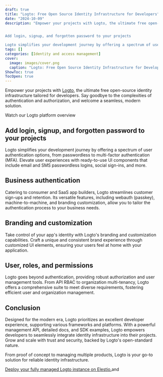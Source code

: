 ```yaml
---
draft: true
title: "Logto: Free Open Source Identity Infrastructure for Developers"
date: "2024-10-09"
description: "Empower your projects with Logto, the ultimate free open-source identity infrastructure tailored for developers. Say goodbye to the complexities of authentication and authorization, and welcome a seamless, modern solution.


Add login, signup, and forgotten password to your projects

Logto simplifies your development journey by offering a spectrum of user authentication"
tags: []
categories: [Identity and access management]
cover:
  image: images/cover.png
  caption: "Logto: Free Open Source Identity Infrastructure for Developers"
ShowToc: true
TocOpen: true
---
```



Empower your projects with [Logto](https://elest.io/open-source/logto?ref=blog.elest.io), the ultimate free open\-source identity infrastructure tailored for developers. Say goodbye to the complexities of authentication and authorization, and welcome a seamless, modern solution.



Watch our Logto platform overview



## **Add login, signup, and forgotten password to your projects**

Logto simplifies your development journey by offering a spectrum of user authentication options, from passwordless to multi\-factor authentication (MFA). Elevate user experiences with ready\-to\-use UI components that include email and SMS passwordless logins, social sign\-ins, and more.

## **Business authentication**

Catering to consumer and SaaS app builders, Logto streamlines customer sign\-ups and retention. Its versatile features, including webauth (passkey), machine\-to\-machine, and branding customization, allow you to tailor the authentication process to your business needs.

## **Branding and customization**

Take control of your app's identity with Logto's branding and customization capabilities. Craft a unique and consistent brand experience through customized UI elements, ensuring your users feel at home with your application.

## **User, roles, and permissions**

Logto goes beyond authentication, providing robust authorization and user management tools. From API RBAC to organization multi\-tenancy, Logto offers a comprehensive suite to meet diverse requirements, fostering efficient user and organization management.

## **Conclusion**

Designed for the modern era, Logto prioritizes an excellent developer experience, supporting various frameworks and platforms. With a powerful management API, detailed docs, and SDK examples, Logto empowers developers to seamlessly integrate identity infrastructure into their projects. Grow and scale with trust and security, backed by Logto's open\-standard nature. 

From proof of concept to managing multiple products, Logto is your go\-to solution for reliable identity infrastructure. 

[Deploy your fully managed Logto instance on Elestio.](https://elest.io/open-source/logto?ref=blog.elest.io)and 



